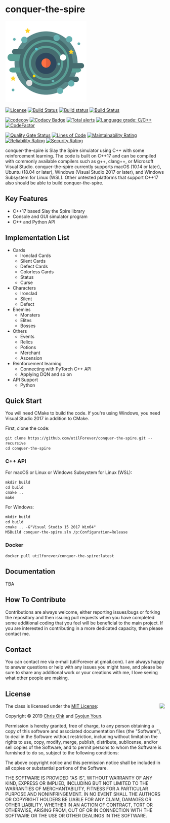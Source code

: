 # conquer-the-spire

<img src="./Medias/Logos/Logo.png" width=256 height=256 />

[![License](https://img.shields.io/badge/Licence-MIT-blue.svg)](https://github.com/utilForever/conquer-the-spire/blob/master/LICENSE) [![Build Status](https://travis-ci.org/utilForever/conquer-the-spire.svg?branch=master)](https://travis-ci.org/utilForever/conquer-the-spire/branches) [![Build status](https://ci.appveyor.com/api/projects/status/github/utilForever/conquer-the-spire?branch=master&svg=true)](https://ci.appveyor.com/project/utilForever/conquer-the-spire/branch/master) [![Build Status](https://utilforever.visualstudio.com/conquer-the-spire/_apis/build/status/utilForever.conquer-the-spire?branchName=master)](https://utilforever.visualstudio.com/conquer-the-spire/_build/latest?definitionId=9&branchName=master)

[![codecov](https://codecov.io/gh/utilForever/conquer-the-spire/branch/master/graph/badge.svg)](https://codecov.io/gh/utilForever/conquer-the-spire)
[![Codacy Badge](https://api.codacy.com/project/badge/Grade/3e1f5dc4c5484c1dad24168da3c1059b)](https://www.codacy.com/manual/utilForever/conquer-the-spire?utm_source=github.com&amp;utm_medium=referral&amp;utm_content=utilForever/conquer-the-spire&amp;utm_campaign=Badge_Grade)
[![Total alerts](https://img.shields.io/lgtm/alerts/g/utilForever/conquer-the-spire.svg?logo=lgtm&logoWidth=18)](https://lgtm.com/projects/g/utilForever/conquer-the-spire/alerts/)
[![Language grade: C/C++](https://img.shields.io/lgtm/grade/cpp/g/utilForever/conquer-the-spire.svg?logo=lgtm&logoWidth=18)](https://lgtm.com/projects/g/utilForever/conquer-the-spire/context:cpp)
[![CodeFactor](https://www.codefactor.io/repository/github/utilforever/conquer-the-spire/badge)](https://www.codefactor.io/repository/github/utilforever/conquer-the-spire)

[![Quality Gate Status](https://sonarcloud.io/api/project_badges/measure?project=conquer-the-spire&metric=alert_status)](https://sonarcloud.io/dashboard?id=conquer-the-spire) [![Lines of Code](https://sonarcloud.io/api/project_badges/measure?project=conquer-the-spire&metric=ncloc)](https://sonarcloud.io/dashboard?id=conquer-the-spire) [![Maintainability Rating](https://sonarcloud.io/api/project_badges/measure?project=conquer-the-spire&metric=sqale_rating)](https://sonarcloud.io/dashboard?id=conquer-the-spire) [![Reliability Rating](https://sonarcloud.io/api/project_badges/measure?project=conquer-the-spire&metric=reliability_rating)](https://sonarcloud.io/dashboard?id=conquer-the-spire) [![Security Rating](https://sonarcloud.io/api/project_badges/measure?project=conquer-the-spire&metric=security_rating)](https://sonarcloud.io/dashboard?id=conquer-the-spire)

conquer-the-spire is Slay the Spire simulator using C++ with some reinforcement learning. The code is built on C++17 and can be compiled with commonly available compilers such as g++, clang++, or Microsoft Visual Studio. conquer-the-spire currently supports macOS (10.14 or later), Ubuntu (18.04 or later), Windows (Visual Studio 2017 or later), and Windows Subsystem for Linux (WSL). Other untested platforms that support C++17 also should be able to build conquer-the-spire.

## Key Features

  * C++17 based Slay the Spire library
  * Console and GUI simulator program
  * C++ and Python API

## Implementation List

  * Cards
    * Ironclad Cards
    * Silent Cards
    * Defect Cards
    * Colorless Cards
    * Status
    * Curse
  * Characters
    * Ironclad
    * Silent
    * Defect
  * Enemies
    * Monsters
    * Elites
    * Bosses
  * Others
    * Events
    * Relics
    * Potions
    * Merchant
    * Ascension
  * Reinforcement learning
    * Connecting with PyTorch C++ API
    * Applying DQN and so on
  * API Support
    * Python

## Quick Start

You will need CMake to build the code. If you're using Windows, you need Visual Studio 2017 in addition to CMake.

First, clone the code:

```
git clone https://github.com/utilForever/conquer-the-spire.git --recursive
cd conquer-the-spire
```

### C++ API

For macOS or Linux or Windows Subsystem for Linux (WSL):

```
mkdir build
cd build
cmake ..
make
```

For Windows:

```
mkdir build
cd build
cmake .. -G"Visual Studio 15 2017 Win64"
MSBuild conquer-the-spire.sln /p:Configuration=Release
```

### Docker

```
docker pull utilforever/conquer-the-spire:latest
```

## Documentation

TBA

## How To Contribute

Contributions are always welcome, either reporting issues/bugs or forking the repository and then issuing pull requests when you have completed some additional coding that you feel will be beneficial to the main project. If you are interested in contributing in a more dedicated capacity, then please contact me.

## Contact

You can contact me via e-mail (utilForever at gmail.com). I am always happy to answer questions or help with any issues you might have, and please be sure to share any additional work or your creations with me, I love seeing what other people are making.

## License

<img align="right" src="http://opensource.org/trademarks/opensource/OSI-Approved-License-100x137.png">

The class is licensed under the [MIT License](http://opensource.org/licenses/MIT):

Copyright &copy; 2019 [Chris Ohk](http://www.github.com/utilForever) and [Gyojun Youn](https://github.com/youngyojun).

Permission is hereby granted, free of charge, to any person obtaining a copy of this software and associated documentation files (the "Software"), to deal in the Software without restriction, including without limitation the rights to use, copy, modify, merge, publish, distribute, sublicense, and/or sell copies of the Software, and to permit persons to whom the Software is furnished to do so, subject to the following conditions:

The above copyright notice and this permission notice shall be included in all copies or substantial portions of the Software.

THE SOFTWARE IS PROVIDED "AS IS", WITHOUT WARRANTY OF ANY KIND, EXPRESS OR IMPLIED, INCLUDING BUT NOT LIMITED TO THE WARRANTIES OF MERCHANTABILITY, FITNESS FOR A PARTICULAR PURPOSE AND NONINFRINGEMENT. IN NO EVENT SHALL THE AUTHORS OR COPYRIGHT HOLDERS BE LIABLE FOR ANY CLAIM, DAMAGES OR OTHER LIABILITY, WHETHER IN AN ACTION OF CONTRACT, TORT OR OTHERWISE, ARISING FROM, OUT OF OR IN CONNECTION WITH THE SOFTWARE OR THE USE OR OTHER DEALINGS IN THE SOFTWARE.